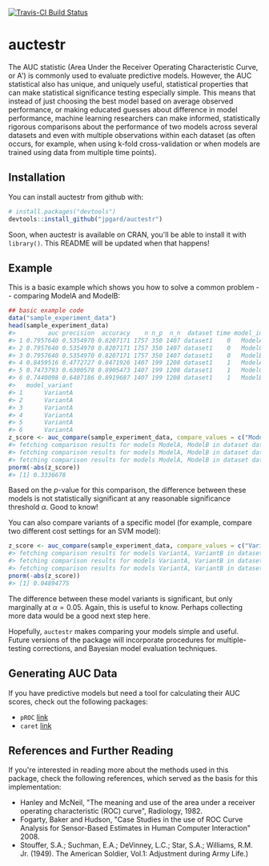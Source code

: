 
<!-- README.md is generated from README.Rmd. Please edit that file -->
[![Travis-CI Build Status](https://travis-ci.org/jpgard/auctestr.svg?branch=master)](https://travis-ci.org/jpgard/auctestr)

auctestr
========

The AUC statistic (Area Under the Receiver Operating Characteristic Curve, or A') is commonly used to evaluate predictive models. However, the AUC statistical also has unique, and uniquely useful, statistical properties that can make statistical significance testing especially simple. This means that instead of just choosing the best model based on average observed performance, or making educated guesses about difference in model performance, machine learning researchers can make informed, statistically rigorous comparisons about the performance of two models across several datasets and even with multiple observations within each dataset (as often occurs, for example, when using k-fold cross-validation or when models are trained using data from multiple time points).

Installation
------------

You can install auctestr from github with:

``` r
# install.packages("devtools")
devtools::install_github("jpgard/auctestr")
```

Soon, when auctestr is available on CRAN, you'll be able to install it with `library()`. This README will be updated when that happens!

Example
-------

This is a basic example which shows you how to solve a common problem -- comparing ModelA and ModelB:

``` r
## basic example code
data("sample_experiment_data")
head(sample_experiment_data)
#>         auc precision  accuracy    n n_p  n_n  dataset time model_id
#> 1 0.7957640 0.5354970 0.8207171 1757 350 1407 dataset1    0   ModelA
#> 2 0.7957640 0.5354970 0.8207171 1757 350 1407 dataset1    0   ModelC
#> 3 0.7957640 0.5354970 0.8207171 1757 350 1407 dataset1    0   ModelB
#> 4 0.8459516 0.4772727 0.8471926 1407 199 1208 dataset1    1   ModelA
#> 5 0.7473793 0.6300578 0.8905473 1407 199 1208 dataset1    1   ModelC
#> 6 0.7440098 0.6407186 0.8919687 1407 199 1208 dataset1    1   ModelB
#>   model_variant
#> 1      VariantA
#> 2      VariantA
#> 3      VariantA
#> 4      VariantA
#> 5      VariantA
#> 6      VariantA
z_score <- auc_compare(sample_experiment_data, compare_values = c("ModelA", "ModelB"), filter_value = c("VariantA"), time_col = "time", outcome_col = "auc", compare_col = "model_id", over_col = "dataset", filter_col = "model_variant")
#> fetching comparison results for models ModelA, ModelB in dataset dataset1 with filter value VariantA
#> fetching comparison results for models ModelA, ModelB in dataset dataset2 with filter value VariantA
#> fetching comparison results for models ModelA, ModelB in dataset dataset3 with filter value VariantA
pnorm(-abs(z_score))
#> [1] 0.3336678
```

Based on the *p*-value for this comparison, the difference between these models is not statistically significant at any reasonable significance threshold *α*. Good to know!

You can also compare variants of a specific model (for example, compare two different cost settings for an SVM model):

``` r
z_score <- auc_compare(sample_experiment_data, compare_values = c("VariantA", "VariantB"), filter_value = c("ModelC"), time_col = "time", outcome_col = "auc", compare_col = "model_variant", over_col = "dataset", filter_col = "model_id")
#> fetching comparison results for models VariantA, VariantB in dataset dataset1 with filter value ModelC
#> fetching comparison results for models VariantA, VariantB in dataset dataset2 with filter value ModelC
#> fetching comparison results for models VariantA, VariantB in dataset dataset3 with filter value ModelC
pnorm(-abs(z_score))
#> [1] 0.04894775
```

The difference between these model variants is significant, but only marginally at *α* = 0.05. Again, this is useful to know. Perhaps collecting more data would be a good next step here.

Hopefully, `auctestr` makes comparing your models simple and useful. Future versions of the package will incorporate procedures for multiple-testing corrections, and Bayesian model evaluation techniques.

Generating AUC Data
-------------------

If you have predictive models but need a tool for calculating their AUC scores, check out the following packages:

-   `pROC` [link](https://cran.r-project.org/web/packages/pROC/pROC.pdf)
-   `caret` [link](http://topepo.github.io/caret/index.html)

References and Further Reading
------------------------------

If you're interested in reading more about the methods used in this package, check the following references, which served as the basis for this implementation:

-   Hanley and McNeil, "The meaning and use of the area under a receiver operating characteristic (ROC) curve", Radiology, 1982.
-   Fogarty, Baker and Hudson, "Case Studies in the use of ROC Curve Analysis for Sensor-Based Estimates in Human Computer Interaction" 2008.
-   Stouffer, S.A.; Suchman, E.A.; DeVinney, L.C.; Star, S.A.; Williams, R.M. Jr. (1949). The American Soldier, Vol.1: Adjustment during Army Life.)
